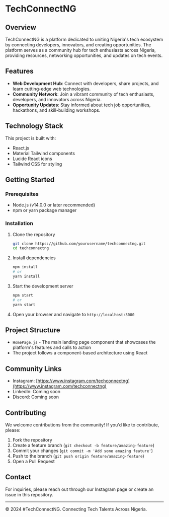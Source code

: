 # TechConnectNG

## Overview

TechConnectNG is a platform dedicated to uniting Nigeria's tech ecosystem by connecting developers, innovators, and creating opportunities. The platform serves as a community hub for tech enthusiasts across Nigeria, providing resources, networking opportunities, and updates on tech events.

## Features

- **Web Development Hub**: Connect with developers, share projects, and learn cutting-edge web technologies.
- **Community Network**: Join a vibrant community of tech enthusiasts, developers, and innovators across Nigeria.
- **Opportunity Updates**: Stay informed about tech job opportunities, hackathons, and skill-building workshops.

## Technology Stack

This project is built with:

- React.js
- Material Tailwind components
- Lucide React icons
- Tailwind CSS for styling

## Getting Started

### Prerequisites

- Node.js (v14.0.0 or later recommended)
- npm or yarn package manager

### Installation

1. Clone the repository

   ```bash
   git clone https://github.com/yourusername/techconnectng.git
   cd techconnectng
   ```

2. Install dependencies

   ```bash
   npm install
   # or
   yarn install
   ```

3. Start the development server

   ```bash
   npm start
   # or
   yarn start
   ```

4. Open your browser and navigate to `http://localhost:3000`

## Project Structure

- `HomePage.js` - The main landing page component that showcases the platform's features and calls to action
- The project follows a component-based architecture using React

## Community Links

- Instagram: [https://www.instagram.com/techconnectng](https://www.instagram.com/techconnectng)
- LinkedIn: Coming soon
- Discord: Coming soon

## Contributing

We welcome contributions from the community! If you'd like to contribute, please:

1. Fork the repository
2. Create a feature branch (`git checkout -b feature/amazing-feature`)
3. Commit your changes (`git commit -m 'Add some amazing feature'`)
4. Push to the branch (`git push origin feature/amazing-feature`)
5. Open a Pull Request

## Contact

For inquiries, please reach out through our Instagram page or create an issue in this repository.

---

© 2024 #TechConnectNG. Connecting Tech Talents Across Nigeria.
